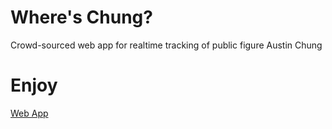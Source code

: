 # Where's Chung?
Crowd-sourced web app for realtime tracking of public figure Austin Chung

# Enjoy
[Web App](https://tinyurl.com/austinchung)
